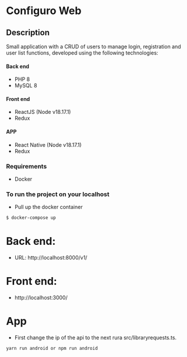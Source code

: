 # Configuro Web

## Description
Small application with a CRUD of users to manage login, registration and user list functions, developed using the following technologies:

#### Back end
- PHP 8
- MySQL 8

#### Front end
- ReactJS (Node v18.17.1)
- Redux

#### APP
- React Native (Node v18.17.1)
- Redux

### Requirements
- Docker

### To run the project on your localhost

- Pull up the docker container
```sh
$ docker-compose up
```

# Back end:
- URL: http://localhost:8000/v1/

# Front end:
- http://localhost:3000/

# App
- First change the ip of the api to the next rura src/libraryrequests.ts.
```sh
yarn run android or npm run android
```
